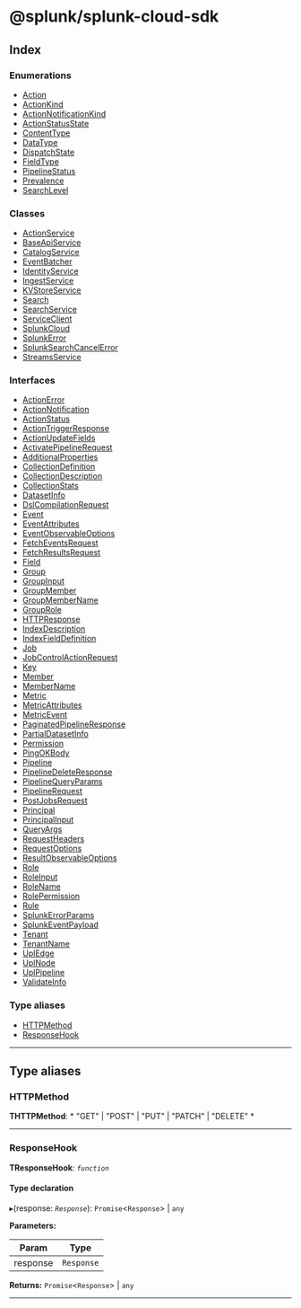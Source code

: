 
#  @splunk/splunk-cloud-sdk

## Index

### Enumerations

* [Action](enums/action.md)
* [ActionKind](enums/actionkind.md)
* [ActionNotificationKind](enums/actionnotificationkind.md)
* [ActionStatusState](enums/actionstatusstate.md)
* [ContentType](enums/contenttype.md)
* [DataType](enums/datatype.md)
* [DispatchState](enums/dispatchstate.md)
* [FieldType](enums/fieldtype.md)
* [PipelineStatus](enums/pipelinestatus.md)
* [Prevalence](enums/prevalence.md)
* [SearchLevel](enums/searchlevel.md)

### Classes

* [ActionService](classes/actionservice.md)
* [BaseApiService](classes/baseapiservice.md)
* [CatalogService](classes/catalogservice.md)
* [EventBatcher](classes/eventbatcher.md)
* [IdentityService](classes/identityservice.md)
* [IngestService](classes/ingestservice.md)
* [KVStoreService](classes/kvstoreservice.md)
* [Search](classes/search.md)
* [SearchService](classes/searchservice.md)
* [ServiceClient](classes/serviceclient.md)
* [SplunkCloud](classes/splunkcloud.md)
* [SplunkError](classes/splunkerror.md)
* [SplunkSearchCancelError](classes/splunksearchcancelerror.md)
* [StreamsService](classes/streamsservice.md)

### Interfaces

* [ActionError](interfaces/actionerror.md)
* [ActionNotification](interfaces/actionnotification.md)
* [ActionStatus](interfaces/actionstatus.md)
* [ActionTriggerResponse](interfaces/actiontriggerresponse.md)
* [ActionUpdateFields](interfaces/actionupdatefields.md)
* [ActivatePipelineRequest](interfaces/activatepipelinerequest.md)
* [AdditionalProperties](interfaces/additionalproperties.md)
* [CollectionDefinition](interfaces/collectiondefinition.md)
* [CollectionDescription](interfaces/collectiondescription.md)
* [CollectionStats](interfaces/collectionstats.md)
* [DatasetInfo](interfaces/datasetinfo.md)
* [DslCompilationRequest](interfaces/dslcompilationrequest.md)
* [Event](interfaces/event.md)
* [EventAttributes](interfaces/eventattributes.md)
* [EventObservableOptions](interfaces/eventobservableoptions.md)
* [FetchEventsRequest](interfaces/fetcheventsrequest.md)
* [FetchResultsRequest](interfaces/fetchresultsrequest.md)
* [Field](interfaces/field.md)
* [Group](interfaces/group.md)
* [GroupInput](interfaces/groupinput.md)
* [GroupMember](interfaces/groupmember.md)
* [GroupMemberName](interfaces/groupmembername.md)
* [GroupRole](interfaces/grouprole.md)
* [HTTPResponse](interfaces/httpresponse.md)
* [IndexDescription](interfaces/indexdescription.md)
* [IndexFieldDefinition](interfaces/indexfielddefinition.md)
* [Job](interfaces/job.md)
* [JobControlActionRequest](interfaces/jobcontrolactionrequest.md)
* [Key](interfaces/key.md)
* [Member](interfaces/member.md)
* [MemberName](interfaces/membername.md)
* [Metric](interfaces/metric.md)
* [MetricAttributes](interfaces/metricattributes.md)
* [MetricEvent](interfaces/metricevent.md)
* [PaginatedPipelineResponse](interfaces/paginatedpipelineresponse.md)
* [PartialDatasetInfo](interfaces/partialdatasetinfo.md)
* [Permission](interfaces/permission.md)
* [PingOKBody](interfaces/pingokbody.md)
* [Pipeline](interfaces/pipeline.md)
* [PipelineDeleteResponse](interfaces/pipelinedeleteresponse.md)
* [PipelineQueryParams](interfaces/pipelinequeryparams.md)
* [PipelineRequest](interfaces/pipelinerequest.md)
* [PostJobsRequest](interfaces/postjobsrequest.md)
* [Principal](interfaces/principal.md)
* [PrincipalInput](interfaces/principalinput.md)
* [QueryArgs](interfaces/queryargs.md)
* [RequestHeaders](interfaces/requestheaders.md)
* [RequestOptions](interfaces/requestoptions.md)
* [ResultObservableOptions](interfaces/resultobservableoptions.md)
* [Role](interfaces/role.md)
* [RoleInput](interfaces/roleinput.md)
* [RoleName](interfaces/rolename.md)
* [RolePermission](interfaces/rolepermission.md)
* [Rule](interfaces/rule.md)
* [SplunkErrorParams](interfaces/splunkerrorparams.md)
* [SplunkEventPayload](interfaces/splunkeventpayload.md)
* [Tenant](interfaces/tenant.md)
* [TenantName](interfaces/tenantname.md)
* [UplEdge](interfaces/upledge.md)
* [UplNode](interfaces/uplnode.md)
* [UplPipeline](interfaces/uplpipeline.md)
* [ValidateInfo](interfaces/validateinfo.md)

### Type aliases

* [HTTPMethod](#httpmethod)
* [ResponseHook](#responsehook)

---

## Type aliases

<a id="httpmethod"></a>

###  HTTPMethod

**ΤHTTPMethod**: * "GET" &#124; "POST" &#124; "PUT" &#124; "PATCH" &#124; "DELETE"
*

___
<a id="responsehook"></a>

###  ResponseHook

**ΤResponseHook**: *`function`*

#### Type declaration
▸(response: *`Response`*):  `Promise`<`Response`> &#124; `any`

**Parameters:**

| Param | Type |
| ------ | ------ |
| response | `Response` |

**Returns:**  `Promise`<`Response`> &#124; `any`

___

